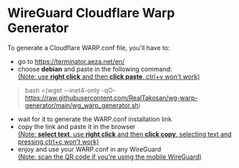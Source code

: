 # WireGuard Cloudflare Warp Generator
To generate a Cloudflare WARP.conf file, you'll have to: <br>
- go to https://terminator.aeza.net/en/ <br>
- choose **debian** and paste in the following command: <br>
<ins>(Note: use **right click** and then **click paste**, ctrl+v won't work)</ins> <br>
> bash <(wget --inet4-only -qO- https://raw.githubusercontent.com/RealTakosan/wg-warp-generator/main/wg_warp_generator.sh) <br>
- wait for it to generate the WARP.conf installation link <br>
- copy the link and paste it in the browser <br>
<ins>(Note: **select text**, use **right click** and then **click copy**, selecting text and pressing ctrl+c won't work)</ins> <br>
- enjoy and use your WARP.conf in any WireGuard <br>
<ins>(Note: scan the QR code if you're using the mobile WireGuard)</ins> <br>
